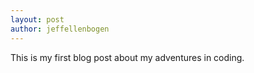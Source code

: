 ```yaml
---
layout: post
author: jeffellenbogen
---
```


This is my first blog post about my adventures in coding.
